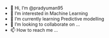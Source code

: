 - 👋 Hi, I’m @pradyuman95
- 👀 I’m interested in Machine Learning
- 🌱 I’m currently learning Predictive modelling
- 💞️ I’m looking to collaborate on ...
- 📫 How to reach me ...

<!---
pradyuman95/pradyuman95 is a ✨ special ✨ repository because its `README.md` (this file) appears on your GitHub profile.
You can click the Preview link to take a look at your changes.
--->
